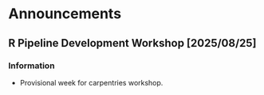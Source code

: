 # Announcements

## R Pipeline Development Workshop [2025/08/25]

### Information

* Provisional week for carpentries workshop.